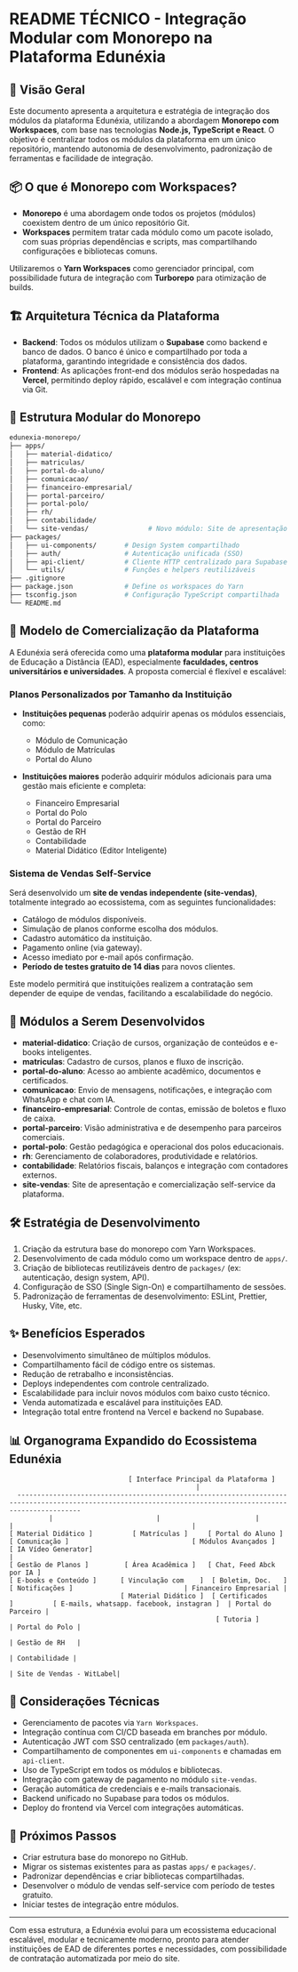 # README TÉCNICO - Integração Modular com Monorepo na Plataforma Edunéxia

## 🧭 Visão Geral
Este documento apresenta a arquitetura e estratégia de integração dos módulos da plataforma Edunéxia, utilizando a abordagem **Monorepo com Workspaces**, com base nas tecnologias **Node.js, TypeScript e React**. O objetivo é centralizar todos os módulos da plataforma em um único repositório, mantendo autonomia de desenvolvimento, padronização de ferramentas e facilidade de integração.

## 📦 O que é Monorepo com Workspaces?
- **Monorepo** é uma abordagem onde todos os projetos (módulos) coexistem dentro de um único repositório Git.
- **Workspaces** permitem tratar cada módulo como um pacote isolado, com suas próprias dependências e scripts, mas compartilhando configurações e bibliotecas comuns.

Utilizaremos o **Yarn Workspaces** como gerenciador principal, com possibilidade futura de integração com **Turborepo** para otimização de builds.

## 🏗️ Arquitetura Técnica da Plataforma
- **Backend**: Todos os módulos utilizam o **Supabase** como backend e banco de dados. O banco é único e compartilhado por toda a plataforma, garantindo integridade e consistência dos dados.
- **Frontend**: As aplicações front-end dos módulos serão hospedadas na **Vercel**, permitindo deploy rápido, escalável e com integração contínua via Git.

## 📁 Estrutura Modular do Monorepo

```bash
edunexia-monorepo/
├── apps/
│   ├── material-didatico/
│   ├── matriculas/
│   ├── portal-do-aluno/
│   ├── comunicacao/
│   ├── financeiro-empresarial/
│   ├── portal-parceiro/
│   ├── portal-polo/
│   ├── rh/
│   ├── contabilidade/
│   └── site-vendas/               # Novo módulo: Site de apresentação e vendas self-service e whitelabel
├── packages/
│   ├── ui-components/       # Design System compartilhado
│   ├── auth/                # Autenticação unificada (SSO)
│   ├── api-client/          # Cliente HTTP centralizado para Supabase
│   └── utils/               # Funções e helpers reutilizáveis
├── .gitignore
├── package.json             # Define os workspaces do Yarn
├── tsconfig.json            # Configuração TypeScript compartilhada
└── README.md
```

## 💼 Modelo de Comercialização da Plataforma
A Edunéxia será oferecida como uma **plataforma modular** para instituições de Educação a Distância (EAD), especialmente **faculdades, centros universitários e universidades**. A proposta comercial é flexível e escalável:

### Planos Personalizados por Tamanho da Instituição
- **Instituições pequenas** poderão adquirir apenas os módulos essenciais, como:
  - Módulo de Comunicação
  - Módulo de Matrículas
  - Portal do Aluno

- **Instituições maiores** poderão adquirir módulos adicionais para uma gestão mais eficiente e completa:
  - Financeiro Empresarial
  - Portal do Polo
  - Portal do Parceiro
  - Gestão de RH
  - Contabilidade
  - Material Didático (Editor Inteligente)

### Sistema de Vendas Self-Service
Será desenvolvido um **site de vendas independente (site-vendas)**, totalmente integrado ao ecossistema, com as seguintes funcionalidades:
- Catálogo de módulos disponíveis.
- Simulação de planos conforme escolha dos módulos.
- Cadastro automático da instituição.
- Pagamento online (via gateway).
- Acesso imediato por e-mail após confirmação.
- **Período de testes gratuito de 14 dias** para novos clientes.

Este modelo permitirá que instituições realizem a contratação sem depender de equipe de vendas, facilitando a escalabilidade do negócio.

## 🚀 Módulos a Serem Desenvolvidos
- **material-didatico**: Criação de cursos, organização de conteúdos e e-books inteligentes.
- **matriculas**: Cadastro de cursos, planos e fluxo de inscrição.
- **portal-do-aluno**: Acesso ao ambiente acadêmico, documentos e certificados.
- **comunicacao**: Envio de mensagens, notificações, e integração com WhatsApp e chat com IA.
- **financeiro-empresarial**: Controle de contas, emissão de boletos e fluxo de caixa.
- **portal-parceiro**: Visão administrativa e de desempenho para parceiros comerciais.
- **portal-polo**: Gestão pedagógica e operacional dos polos educacionais.
- **rh**: Gerenciamento de colaboradores, produtividade e relatórios.
- **contabilidade**: Relatórios fiscais, balanços e integração com contadores externos.
- **site-vendas**: Site de apresentação e comercialização self-service da plataforma.

## 🛠️ Estratégia de Desenvolvimento
1. Criação da estrutura base do monorepo com Yarn Workspaces.
2. Desenvolvimento de cada módulo como um workspace dentro de `apps/`.
3. Criação de bibliotecas reutilizáveis dentro de `packages/` (ex: autenticação, design system, API).
4. Configuração de SSO (Single Sign-On) e compartilhamento de sessões.
5. Padronização de ferramentas de desenvolvimento: ESLint, Prettier, Husky, Vite, etc.

## ✨ Benefícios Esperados
- Desenvolvimento simultâneo de múltiplos módulos.
- Compartilhamento fácil de código entre os sistemas.
- Redução de retrabalho e inconsistências.
- Deploys independentes com controle centralizado.
- Escalabilidade para incluir novos módulos com baixo custo técnico.
- Venda automatizada e escalável para instituições EAD.
- Integração total entre frontend na Vercel e backend no Supabase.

## 📊 Organograma Expandido do Ecossistema Edunéxia

```
                              [ Interface Principal da Plataforma ]
                                               |
  ------------------------------------------------------------------------------------------------------------------------------------------------------------
          |                          |                        |                        |                                             |                          
[ Material Didático ]          [ Matrículas ]     [ Portal do Aluno ]            [ Comunicação ]                               [ Módulos Avançados ]
[ IA Vídeo Generator]                                                                    |                                     
[ Gestão de Planos ]         [ Área Acadêmica ]   [ Chat, Feed Abck por IA ]    
[ E-books e Conteúdo ]      [ Vinculação com    ]  [ Boletim, Doc.   ]           [ Notificações ]                            | Financeiro Empresarial |
                            [ Material Didático ]  [ Certificados     ]          [ E-mails, whatsapp. facebook, instagran ]  | Portal do Parceiro |
                                                    [ Tutoria ]                                                              | Portal do Polo |
                                                                                                                             | Gestão de RH   |
                                                                                                                             | Contabilidade |
                                                                                                                             | Site de Vendas - WitLabel|
```

## 🔧 Considerações Técnicas
- Gerenciamento de pacotes via `Yarn Workspaces`.
- Integração contínua com CI/CD baseada em branches por módulo.
- Autenticação JWT com SSO centralizado (em `packages/auth`).
- Compartilhamento de componentes em `ui-components` e chamadas em `api-client`.
- Uso de TypeScript em todos os módulos e bibliotecas.
- Integração com gateway de pagamento no módulo `site-vendas`.
- Geração automática de credenciais e e-mails transacionais.
- Backend unificado no Supabase para todos os módulos.
- Deploy do frontend via Vercel com integrações automáticas.

## 🎯 Próximos Passos
- Criar estrutura base do monorepo no GitHub.
- Migrar os sistemas existentes para as pastas `apps/` e `packages/`.
- Padronizar dependências e criar bibliotecas compartilhadas.
- Desenvolver o módulo de vendas self-service com período de testes gratuito.
- Iniciar testes de integração entre módulos.

---

Com essa estrutura, a Edunéxia evolui para um ecossistema educacional escalável, modular e tecnicamente moderno, pronto para atender instituições de EAD de diferentes portes e necessidades, com possibilidade de contratação automatizada por meio do site.




